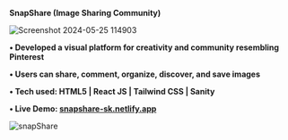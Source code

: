 __SnapShare (Image Sharing Community)__

![Screenshot 2024-05-25 114903](https://github.com/shivamjha2705/snapShare/assets/69563640/2912030b-53cc-4c4c-81df-2d4e65dcad8a)

__• Developed a visual platform for creativity and community resembling Pinterest__

__• Users can share, comment, organize, discover, and save images__

__• Tech used: HTML5 | React JS | Tailwind CSS | Sanity__

__• Live Demo: [snapshare-sk.netlify.app](https://snapshare-sk.netlify.app)__

![snapShare](https://github.com/shivamjha2705/snapShare/assets/69563640/3cec9e97-afd1-4853-864a-94a34cec356a)


<!-- npm install @sanity/client @sanity/image-url react-google-login(@react-oauth/google@latest) react-icons react-loader-spinner react-masonry-css react-router-dom uuid -->
